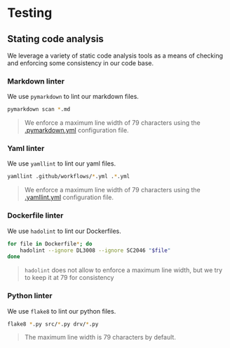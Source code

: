 # Testing

## Stating code analysis

We leverage a variety of static code analysis tools as a means of checking and
enforcing some consistency in our code base.

### Markdown linter

We use `pymarkdown` to lint our markdown files.

```bash
pymarkdown scan *.md
```

> We enforce a maximum line width of 79 characters using the
> [.pymarkdown.yml][URL_CFG_MD]
> configuration file.

### Yaml linter

We use `yamllint` to lint our yaml files.

```bash
yamllint .github/workflows/*.yml .*.yml
```

> We enforce a maximum line width of 79 characters using the
> [.yamllint.yml][URL_CFG_YM]
> configuration file.

### Dockerfile linter

We use `hadolint` to lint our Dockerfiles.

```bash
for file in Dockerfile*; do
    hadolint --ignore DL3008 --ignore SC2046 "$file"
done
```

> `hadolint` does not allow to enforce a maximum line width, but we try to keep
> it at 79 for consistency

### Python linter

We use `flake8` to lint our python files.

```bash
flake8 *.py src/*.py drv/*.py
```

> The maximum line width is 79 characters by default.



[URL_CFG_MD]: https://github.com/c-h-david/rapid2/blob/main/.pymarkdown.yml
[URL_CFG_YM]: https://github.com/c-h-david/rapid2/blob/main/.yamllint.yml
